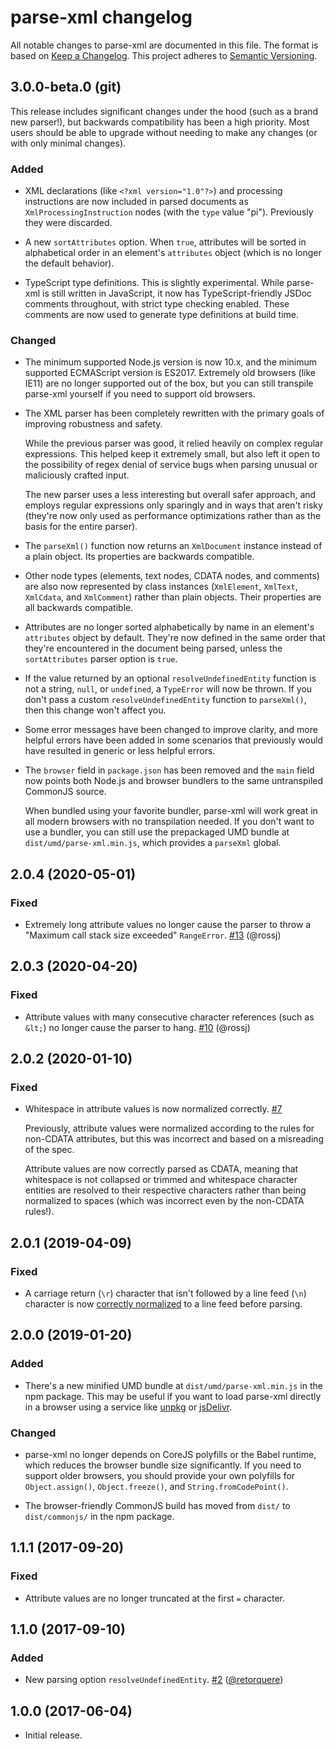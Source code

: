 # parse-xml changelog

All notable changes to parse-xml are documented in this file. The format is
based on [Keep a Changelog](https://keepachangelog.com/en/1.0.0/). This project
adheres to [Semantic Versioning](https://semver.org/spec/v2.0.0.html).

## 3.0.0-beta.0 (git)

This release includes significant changes under the hood (such as a brand new
parser!), but backwards compatibility has been a high priority. Most users
should be able to upgrade without needing to make any changes (or with only
minimal changes).

### Added

-   XML declarations (like `<?xml version="1.0"?>`) and processing instructions
    are now included in parsed documents as `XmlProcessingInstruction` nodes
    (with the `type` value "pi"). Previously they were discarded.

-   A new `sortAttributes` option. When `true`, attributes will be sorted in
    alphabetical order in an element's `attributes` object (which is no longer
    the default behavior).

-   TypeScript type definitions. This is slightly experimental. While parse-xml
    is still written in JavaScript, it now has TypeScript-friendly JSDoc
    comments throughout, with strict type checking enabled. These comments are
    now used to generate type definitions at build time.

### Changed

-   The minimum supported Node.js version is now 10.x, and the minimum supported
    ECMAScript version is ES2017. Extremely old browsers (like IE11) are no
    longer supported out of the box, but you can still transpile parse-xml
    yourself if you need to support old browsers.

-   The XML parser has been completely rewritten with the primary goals of
    improving robustness and safety.

    While the previous parser was good, it relied heavily on complex regular
    expressions. This helped keep it extremely small, but also left it open to
    the possibility of regex denial of service bugs when parsing unusual or
    maliciously crafted input.

    The new parser uses a less interesting but overall safer approach, and
    employs regular expressions only sparingly and in ways that aren't risky
    (they're now only used as performance optimizations rather than as the basis
    for the entire parser).

-   The `parseXml()` function now returns an `XmlDocument` instance instead of a
    plain object. Its properties are backwards compatible.

-   Other node types (elements, text nodes, CDATA nodes, and comments) are also
    now represented by class instances (`XmlElement`, `XmlText`, `XmlCdata`, and
    `XmlComment`) rather than plain objects. Their properties are all backwards
    compatible.

-   Attributes are no longer sorted alphabetically by name in an element's
    `attributes` object by default. They're now defined in the same order that
    they're encountered in the document being parsed, unless the
    `sortAttributes` parser option is `true`.

-   If the value returned by an optional `resolveUndefinedEntity` function is
    not a string, `null`, or `undefined`, a `TypeError` will now be thrown. If
    you don't pass a custom `resolveUndefinedEntity` function to `parseXml()`,
    then this change won't affect you.

-   Some error messages have been changed to improve clarity, and more helpful
    errors have been added in some scenarios that previously would have resulted
    in generic or less helpful errors.

-   The `browser` field in `package.json` has been removed and the `main` field
    now points both Node.js and browser bundlers to the same untranspiled
    CommonJS source.

    When bundled using your favorite bundler, parse-xml will work great in all
    modern browsers with no transpilation needed. If you don't want to use a
    bundler, you can still use the prepackaged UMD bundle at
    `dist/umd/parse-xml.min.js`, which provides a `parseXml` global.

## 2.0.4 (2020-05-01)

### Fixed

-   Extremely long attribute values no longer cause the parser to throw a
    "Maximum call stack size exceeded" `RangeError`. [#13] (@rossj)

[#13]:https://github.com/rgrove/parse-xml/pull/13

## 2.0.3 (2020-04-20)

### Fixed

-   Attribute values with many consecutive character references (such as `&lt;`)
    no longer cause the parser to hang. [#10] (@rossj)

[#10]:https://github.com/rgrove/parse-xml/pull/10

## 2.0.2 (2020-01-10)

### Fixed

-   Whitespace in attribute values is now normalized correctly. [#7]

    Previously, attribute values were normalized according to the rules for
    non-CDATA attributes, but this was incorrect and based on a misreading of
    the spec.

    Attribute values are now correctly parsed as CDATA, meaning that whitespace
    is not collapsed or trimmed and whitespace character entities are resolved
    to their respective characters rather than being normalized to spaces (which
    was incorrect even by the non-CDATA rules!).

[#7]:https://github.com/rgrove/parse-xml/pull/7

## 2.0.1 (2019-04-09)

### Fixed

-   A carriage return (`\r`) character that isn't followed by a line feed (`\n`)
    character is now [correctly normalized][xml-line-ends] to a line feed before
    parsing.

[xml-line-ends]:https://www.w3.org/TR/2008/REC-xml-20081126/#sec-line-ends

## 2.0.0 (2019-01-20)

### Added

-   There's a new minified UMD bundle at `dist/umd/parse-xml.min.js` in the npm
    package. This may be useful if you want to load parse-xml directly in a
    browser using a service like
    [unpkg](https://unpkg.com/@rgrove/parse-xml/dist/umd/parse-xml.min.js) or
    [jsDelivr](https://cdn.jsdelivr.net/npm/@rgrove/parse-xml/dist/umd/parse-xml.min.js).

### Changed

-   parse-xml no longer depends on CoreJS polyfills or the Babel runtime, which
    reduces the browser bundle size significantly. If you need to support older
    browsers, you should provide your own polyfills for `Object.assign()`,
    `Object.freeze()`, and `String.fromCodePoint()`.

-   The browser-friendly CommonJS build has moved from `dist/` to
    `dist/commonjs/` in the npm package.

## 1.1.1 (2017-09-20)

### Fixed

-   Attribute values are no longer truncated at the first `=` character.

## 1.1.0 (2017-09-10)

### Added

-   New parsing option `resolveUndefinedEntity`. [#2]
    ([@retorquere](https://github.com/retorquere))

[#2]:https://github.com/rgrove/parse-xml/pull/2

## 1.0.0 (2017-06-04)

-   Initial release.
